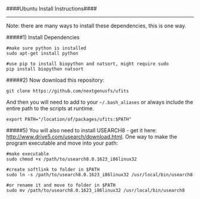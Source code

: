####Ubuntu Install Instructions####
___

Note: there are many ways to install these dependencies, this is one way.

#####1) Install Dependencies

```
#make sure python is installed
sudo apt-get install python

#use pip to install biopython and natsort, might require sudo
pip install biopython natsort  
```

#####2) Now download this repository:

`git clone https://github.com/nextgenusfs/ufits`

And then you will need to add to your `~/.bash_aliases` or always include the entire path to the scripts at runtime.

`export PATH="/location/of/packages/ufits:$PATH"`

#####5) You will also need to install USEARCH8 - get it here: http://www.drive5.com/usearch/download.html.  One way to make the program executable and move into your path:

```
#make executable
sudo chmod +x /path/to/usearch8.0.1623_i86linux32
```

```
#create softlink to folder in $PATH
sudo ln -s /path/to/usearch8.0.1623_i86linux32 /usr/local/bin/usearch8

#or rename it and move to folder in $PATH
sudo mv /path/to/usearch8.0.1623_i86linux32 /usr/local/bin/usearch8
```

